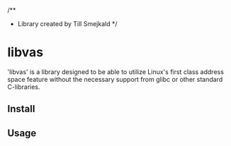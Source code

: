 /**
  * Library created by Till Smejkald
  */

# libvas

'libvas' is a library designed to be able to utilize Linux's first class address space feature
without the necessary support from glibc or other standard C-libraries.

## Install

## Usage
